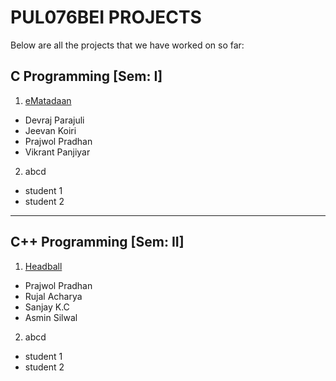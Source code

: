 # PUL076BEI PROJECTS

Below are all the projects that we have worked on so far:

## C Programming [Sem: I]

1. [eMatadaan](https://github.com/jarp0l/eMatadaan)
  * Devraj Parajuli
  * Jeevan Koiri
  * Prajwol Pradhan
  * Vikrant Panjiyar
 
2. abcd
  * student 1
  * student 2

---

## C++ Programming [Sem: II]

1. [Headball](https://github.com/RujalAcharya/Headball)
  * Prajwol Pradhan
  * Rujal Acharya
  * Sanjay K.C
  * Asmin Silwal
 
2. abcd
  * student 1
  * student 2
